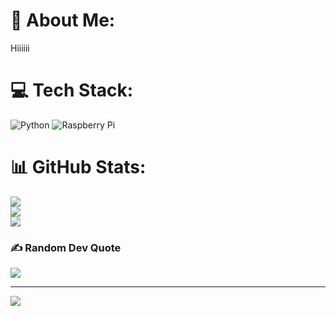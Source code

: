 # 💫 About Me:
Hiiiiii


# 💻 Tech Stack:
![Python](https://img.shields.io/badge/python-3670A0?style=for-the-badge&logo=python&logoColor=ffdd54) ![Raspberry Pi](https://img.shields.io/badge/-RaspberryPi-C51A4A?style=for-the-badge&logo=Raspberry-Pi)
# 📊 GitHub Stats:
![](https://github-readme-stats.vercel.app/api?username=08Estellaria&theme=ambient_gradient&hide_border=false&include_all_commits=false&count_private=false)<br/>
![](https://github-readme-streak-stats.herokuapp.com/?user=08Estellaria&theme=ambient_gradient&hide_border=false)<br/>
![](https://github-readme-stats.vercel.app/api/top-langs/?username=08Estellaria&theme=ambient_gradient&hide_border=false&include_all_commits=false&count_private=false&layout=compact)

### ✍️ Random Dev Quote
![](https://quotes-github-readme.vercel.app/api?type=horizontal&theme=tokyonight)

---
[![](https://visitcount.itsvg.in/api?id=08Estellaria&icon=0&color=1)](https://visitcount.itsvg.in)

<!-- Proudly created with GPRM ( https://gprm.itsvg.in ) -->
